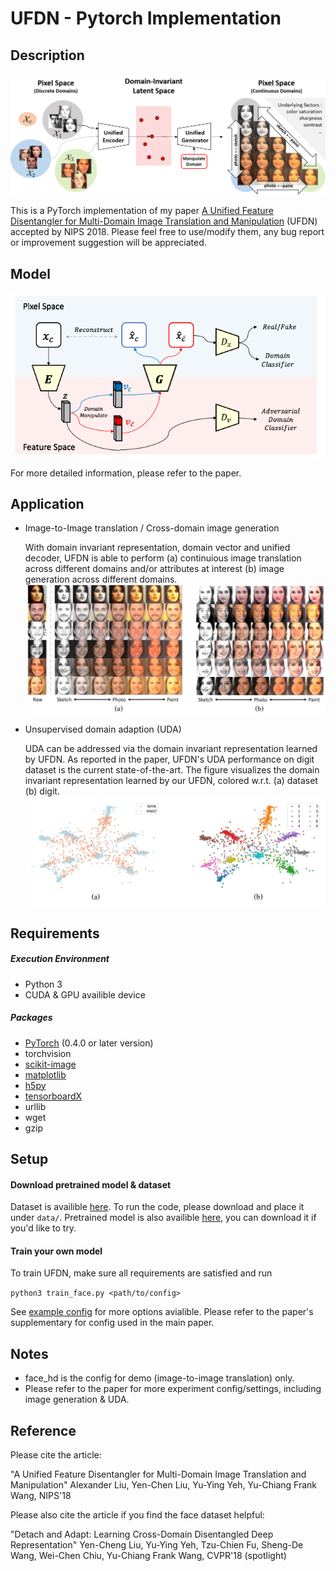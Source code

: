 # UFDN - Pytorch Implementation


## Description

![](log/idea.png)

This is a PyTorch implementation of my paper [A Unified Feature Disentangler for Multi-Domain Image Translation and Manipulation](https://arxiv.org/abs/1508.01211v2) (UFDN)  accepted by NIPS 2018.
Please feel free to use/modify them, any bug report or improvement suggestion will be appreciated.

## Model

![](log/overview.png)
 
 For more detailed information, please refer to the paper.
 
## Application

-   Image-to-Image translation / Cross-domain image generation

    With domain invariant representation, domain vector and unified decoder, UFDN is able to perform (a) continuious image translation across different domains and/or attributes at interest (b) image generation across different domains.
![](log/translation.jpg)

-   Unsupervised domain adaption (UDA)

    UDA can be addressed via the domain invariant representation learned by UFDN. As reported in the paper, UFDN's UDA performance on digit dataset is the current state-of-the-art. The figure visualizes the domain invariant representation learned by our UFDN, colored w.r.t. (a) dataset (b) digit.
![](log/uda_visualize.jpg)




## Requirements

##### Execution Environment

- Python 3
- CUDA & GPU availible device

##### Packages

- [PyTorch](http://pytorch.org/) (0.4.0 or later version)
- torchvision
- [scikit-image](https://scikit-image.org/)
- [matplotlib](https://matplotlib.org/)
- [h5py](https://www.h5py.org/)
- [tensorboardX](https://github.com/lanpa/tensorboard-pytorch)
- urllib
- wget
- gzip


## Setup

#### Download pretrained model & dataset

Dataset is availible [here](https://drive.google.com/file/d/1_XmbzBLC1dELhDTEMZShiMohVJaHaWaN/view?usp=sharing). To run the code, please download and place it under ```data/```.
Pretrained model is also availible [here](https://drive.google.com/open?id=1MoMWN8oFZVsSbRjRDlw-dMyHfHR9JjHC), you can download it if you'd like to try.

#### Train your own model

To train UFDN, make sure all requirements are satisfied and run

```python3 train_face.py <path/to/config>```

See [example config](config/face_hd.yaml) for more options avialible. Please refer to the paper's supplementary for config used in the main paper.

## Notes
- face_hd is the config for demo (image-to-image translation) only.
- Please refer to the paper for more experiment config/settings, including image generation & UDA.

## Reference
Please cite the article:

"A Unified Feature Disentangler for Multi-Domain Image Translation and Manipulation"
Alexander Liu, Yen-Chen Liu, Yu-Ying Yeh, Yu-Chiang Frank Wang, NIPS'18

Please also cite the article if you find the face dataset helpful:

"Detach and Adapt: Learning Cross-Domain Disentangled Deep Representation" Yen-Cheng Liu, Yu-Ying Yeh, Tzu-Chien Fu, Sheng-De Wang, Wei-Chen Chiu, Yu-Chiang Frank Wang, CVPR'18 (spotlight)

